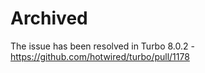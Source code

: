 # Archived

The issue has been resolved in Turbo 8.0.2 - https://github.com/hotwired/turbo/pull/1178
